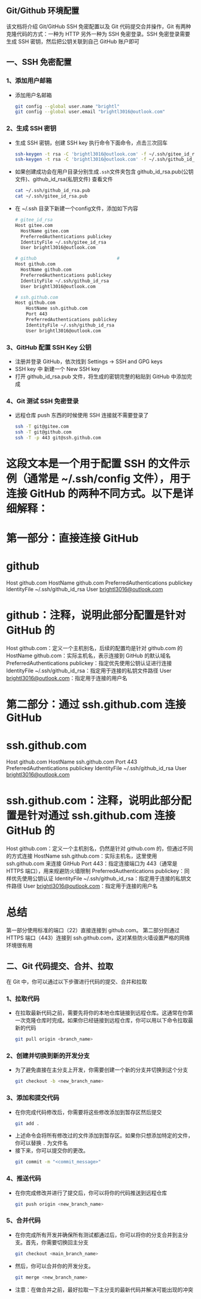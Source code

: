 ## Git/Github 环境配置

该文档将介绍 Git/GitHub SSH 免密配置以及 Git 代码提交合并操作，Git 有两种克隆代码的方式：一种为 HTTP 另外一种为 SSH 免密登录。SSH 免密登录需要生成 SSH 密钥，然后把公钥关联到自己 GitHub 账户即可   

## 一、SSH 免密配置

### 1、添加用户邮箱
- 添加用户名邮箱   
  ```bash
  git config --global user.name "brightl"   
  git config --global user.email "brightl3016@outlook.com"   
  ```

### 2、生成 SSH 密钥
- 生成 SSH 密钥，创建 SSH key 执行命令下面命令，点击三次回车      
  ```bash
  ssh-keygen -t rsa -C 'brightl3016@outlook.com' -f ~/.ssh/gitee_id_rsa
  ssh-keygen -t rsa -C 'brightl3016@outlook.com' -f ~/.ssh/github_id_rsa
  ```
- 如果创建成功会在用户目录分别生成`.ssh`文件夹包含 github_id_rsa.pub(公钥文件)、github_id_rsa(私钥文件) 查看文件        
  ``` bash
  cat ~/.ssh/github_id_rsa.pub
  cat ~/.ssh/gitee_id_rsa.pub
  ```
- 在 ~/.ssh 目录下新建一个config文件，添加如下内容     
  ```bash
  # gitee_id_rsa
  Host gitee.com
    HostName gitee.com
    PreferredAuthentications publickey
    IdentityFile ~/.ssh/gitee_id_rsa
    User brightl3016@outlook.com

  # github                              # 
  Host github.com
    HostName github.com
    PreferredAuthentications publickey
    IdentityFile ~/.ssh/github_id_rsa
    User brightl3016@outlook.com

  # ssh.github.com
  Host github.com
      HostName ssh.github.com
      Port 443
      PreferredAuthentications publickey
      IdentityFile ~/.ssh/github_id_rsa
      User brightl3016@outlook.com    
  ```

### 3、GitHub 配置 SSH Key 公钥
- 注册并登录 GitHub，依次找到 Settings -> SSH and GPG keys   
- SSH key 中 新建一个 New SSH key   
- 打开 github_id_rsa.pub 文件，将生成的密钥完整的粘贴到 GitHub 中添加完成   

### 4、Git 测试 SSH 免密登录
- 远程仓库 push 东西的时候使用 SSH 连接就不需要登录了  
  ```bash
  ssh -T git@gitee.com
  ssh -T git@github.com
  ssh -T -p 443 git@ssh.github.com
  ```
# 这段文本是一个用于配置 SSH 的文件示例（通常是 ~/.ssh/config 文件），用于连接 GitHub 的两种不同方式。以下是详细解释：
# 第一部分：直接连接 GitHub
# github
Host github.com
    HostName github.com
    PreferredAuthentications publickey
    IdentityFile ~/.ssh/github_id_rsa
    User brightl3016@outlook.com
# github：注释，说明此部分配置是针对 GitHub 的
Host github.com：定义一个主机别名，后续的配置均是针对 github.com 的
HostName github.com：实际主机名，表示连接到 GitHub 的默认域名
PreferredAuthentications publickey：指定优先使用公钥认证进行连接
IdentityFile ~/.ssh/github_id_rsa：指定用于连接的私钥文件路径
User brightl3016@outlook.com：指定用于连接的用户名

# 第二部分：通过 ssh.github.com 连接 GitHub
# ssh.github.com
Host github.com
    HostName ssh.github.com
    Port 443
    PreferredAuthentications publickey
    IdentityFile ~/.ssh/github_id_rsa
    User brightl3016@outlook.com
# ssh.github.com：注释，说明此部分配置是针对通过 ssh.github.com 连接 GitHub 的
Host github.com：定义一个主机别名，仍然是针对 github.com 的，但通过不同的方式连接
HostName ssh.github.com：实际主机名，这里使用 ssh.github.com 来连接 GitHub
Port 443：指定连接端口为 443（通常是 HTTPS 端口），用来规避防火墙限制
PreferredAuthentications publickey：同样优先使用公钥认证
IdentityFile ~/.ssh/github_id_rsa：指定用于连接的私钥文件路径
User brightl3016@outlook.com：指定用于连接的用户名

# 总结
第一部分使用标准的端口（22）直接连接到 github.com。
第二部分则通过 HTTPS 端口（443）连接到 ssh.github.com，这对某些防火墙设置严格的网络环境很有用

## 二、Git 代码提交、合并、拉取    
在 Git 中，你可以通过以下步骤进行代码的提交、合并和拉取      

### 1、拉取代码     
- 在拉取最新代码之前，需要先将你的本地仓库链接到远程仓库。这通常在你第一次克隆仓库时完成。如果你已经链接到远程仓库，你可以用以下命令拉取最新的代码                
  ```bash
  git pull origin <branch_name>
  ```

### 2、创建并切换到新的开发分支    
- 为了避免直接在主分支上开发，你需要创建一个新的分支并切换到这个分支          
  ```bash
  git checkout -b <new_branch_name>
  ```

### 3、添加和提交代码    
- 在你完成代码修改后，你需要将这些修改添加到暂存区然后提交      
  ```bash
  git add .
  ```
- 上述命令会将所有修改过的文件添加到暂存区。如果你只想添加特定的文件，你可以替换 `.` 为文件名      
- 接下来，你可以提交你的更改。      
  ```bash
  git commit -m "<commit_message>"
  ```

### 4、推送代码     
- 在你完成修改并进行了提交后，你可以将你的代码推送到远程仓库       
  ```bash
  git push origin <new_branch_name>
  ```

### 5、合并代码   
- 在你完成所有开发并确保所有测试都通过后，你可以将你的分支合并到主分支。首先，你需要切换回主分支         
  ```bash
  git checkout <main_branch_name>
  ```
- 然后，你可以合并你的开发分支。    
  ```bash
  git merge <new_branch_name>
  ```
- 注意：在做合并之前，最好拉取一下主分支的最新代码并解决可能出现的冲突      
